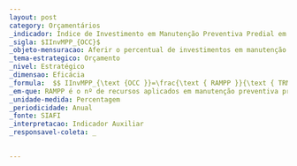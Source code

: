 ```yaml
---
layout: post
category: Orçamentários
_indicador: Índice de Investimento em Manutenção Preventiva Predial em Relação ao OCC
_sigla: $IInvMPP_{OCC}$
_objeto-mensuracao: Aferir o percentual de investimentos em manutenção preventiva predial em relação a OCC.
_tema-estrategico: Orçamento
_nivel: Estratégico
_dimensao: Eficácia
_formula:  $$ IInvMPP_{\text {OCC }}=\frac{\text { RAMPP }}{\text { TRMO }} \times 100$$
_em-que: RAMPP é o nº de recursos aplicados em manutenção preventiva predial (apurados no PI específico); e TRMO é o nº total de recursos da Matriz Orçamentária $-$ recursos vinculados a outras ações (benefícios, PNAES e outros).
_unidade-medida: Percentagem
_periodicidade: Anual
_fonte: SIAFI
_interpretacao: Indicador Auxiliar
_responsavel-coleta: _
  

---
```

